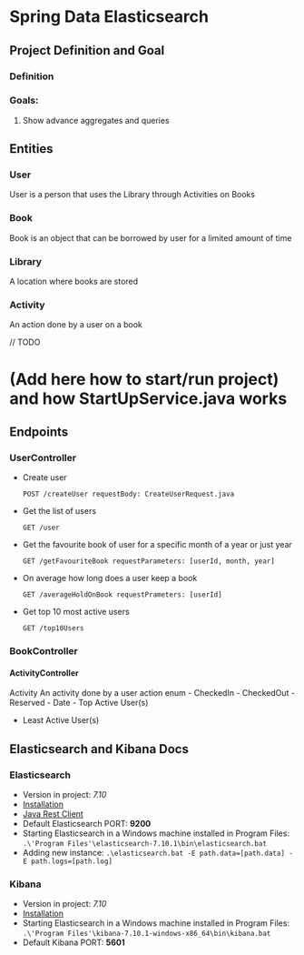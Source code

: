 # Spring Data Elasticsearch
## Project Definition and Goal
### Definition

### Goals:
1. Show advance aggregates and queries

## Entities
### User
User is a person that uses the Library through Activities on Books
### Book
Book is an object that can be borrowed by user for a limited amount of time
### Library
A location where books are stored
### Activity
An action done by a user on a book

// TODO
# (Add here how to start/run project) and how StartUpService.java works


##  Endpoints
### UserController
- Create user
   
    `POST /createUser requestBody: CreateUserRequest.java`

- Get the list of users

  `GET /user`

- Get the favourite book of user for a specific month of a year or just year

  `GET /getFavouriteBook requestParameters: [userId, month, year]`

- On average how long does a user keep a book
  
  `GET /averageHoldOnBook requestPrameters: [userId]`

- Get top 10 most active users
  
  `GET /top10Users`

### BookController

#### ActivityController


  Activity An activity done by a user action enum - CheckedIn - CheckedOut - Reserved - Date - Top
  Active User(s)
  - Least Active User(s)

## Elasticsearch and Kibana Docs
### Elasticsearch
- Version in project: _7.10_
- [Installation](https://www.elastic.co/guide/en/elasticsearch/reference/current/install-elasticsearch.html)
- [Java Rest Client](https://www.elastic.co/guide/en/elasticsearch/client/java-rest/current/index.html)
- Default Elasticsearch PORT: **9200**
- Starting Elasticsearch in a Windows machine installed in Program Files: `.\'Program Files'\elasticsearch-7.10.1\bin\elasticsearch.bat`
- Adding new instance: `.\elasticsearch.bat -E path.data=[path.data] -E path.logs=[path.log]`

### Kibana
- Version in project: _7.10_
- [Installation](https://www.elastic.co/guide/en/kibana/current/install.html)
- Starting Elasticsearch in a Windows machine installed in Program Files: `.\'Program Files'\kibana-7.10.1-windows-x86_64\bin\kibana.bat`
- Default Kibana PORT: **5601**
